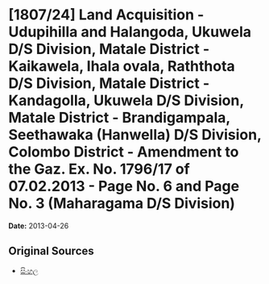 # [1807/24] Land Acquisition - Udupihilla and Halangoda, Ukuwela D/S Division, Matale District - Kaikawela, Ihala ovala, Raththota D/S Division, Matale District - Kandagolla, Ukuwela D/S Division, Matale District - Brandigampala, Seethawaka (Hanwella) D/S Division, Colombo District - Amendment to the Gaz. Ex. No. 1796/17 of 07.02.2013 - Page No. 6 and Page No. 3 (Maharagama D/S Division)

**Date:** 2013-04-26

## Original Sources

- [සිංහල](https://documents.gov.lk/view/extra-gazettes/2013/4/1807-24_S.pdf)
